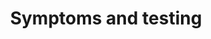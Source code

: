 ---
banner:
  content: If you think you have been exposed to COVID-19 and develop a fever and
    symptoms, such as cough or difficulty breathing, call your healthcare provider
    for medical advice.
  display: true
  heading: Call your doctor
layout: category
name: symptoms-and-testing
owner: CDC
questions:
- how-are-people-tested
- should-i-be-tested-for-covid-19
- kind-of-test-used-to-diagnose-covid19
- are-there-home-tests
- when-will-other-tests-be-authorized
- where-can-i-get-tested
- can-a-person-test-negative-and-later-test-positive-for-covid-19
- what-is-antibody-testing
- if-antibody-tests-not-used-for-diagnosis
- what-are-the-symptoms-and-complications-that-covid-19-can-cause
- why-arent-blood-centers-testing
title: Symptoms and testing
---
